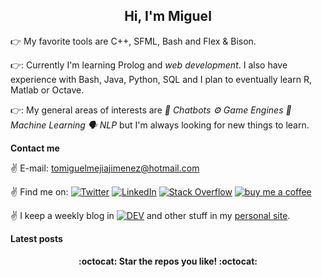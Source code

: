 <h2 align="center">Hi, I'm Miguel</h2>

:point_right: My favorite tools are C++, SFML, Bash and Flex & Bison.

:point_right:: Currently I'm learning Prolog and _web development_. I also have experience with Bash, Java, Python, SQL and I plan to eventually learn R, Matlab or Octave.

:point_right:: My general areas of interests are <i>:robot: Chatbots :gear: Game Engines :brain: Machine Learning :speaking_head: NLP</i> but I'm always looking for new things to learn.

**Contact me**

:v: E-mail: tomiguelmejiajimenez@hotmail.com

:v: Find me on: [![Twitter](https://img.shields.io/badge/-Twitter-1DA1F2?style=flat-square&logo=twitter&logoColor=white)](https://twitter.com/MiguelMJdev) [![LinkedIn](https://img.shields.io/badge/-LinkedIn-0077B5?style=flat-square&logo=linkedin&logoColor=white)](https://www.linkedin.com/in/miguel-mej%C3%ADa-jim%C3%A9nez/?locale=en_US) [![Stack Overflow](https://img.shields.io/badge/-Stack_Overflow-FE7A16?style=flat-square&logo=stack-overflow&logoColor=white)](https://stackoverflow.com/users/8757033) [![buy me a coffee](https://img.shields.io/badge/-buy_me_a_coffe-FF813F?style=flat-square&logo=buy-me-a-coffee&logoColor=white)](https://www.buymeacoffee.com/miguelmj)

:v: I keep a weekly blog in [![DEV](https://img.shields.io/badge/-DEV-black?&style=flat-square&logo=dev.to&logoColor=white)](https://dev.to/miguelmj) and other stuff in my [personal site](https://miguelmj.github.io).

**Latest posts**



<h4 align="center">:octocat: Star the repos you like! :octocat:</h4>